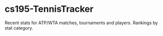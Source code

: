 # cs195-TennisTracker
Recent stats for ATP/WTA matches, tournaments and players. 
Rankings by stat category.
